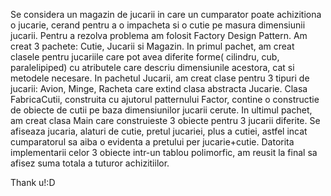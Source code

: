 Se considera un magazin de jucarii in care un cumparator poate achizitiona o jucarie, cerand pentru a o impacheta si o cutie pe masura dimensiunii jucarii.
Pentru a rezolva problema am folosit Factory Design Pattern. 
Am creat 3 pachete: Cutie, Jucarii si Magazin.
In primul pachet, am creat clasele pentru jucariile care pot avea diferite forme( cilindru, cub, paralelipiped) cu atributele care descriu dimensiunile acestora, cat si metodele necesare.
In pachetul Jucarii, am creat clase pentru 3 tipuri de jucarii: Avion, Minge, Racheta care extind clasa abstracta Jucarie. Clasa FabricaCutii, construita cu ajutorul patternului Factor, contine o constructie de obiecte de cutii pe baza dimensiunilor jucarii cerute.
In ultimul pachet, am creat clasa Main care construieste 3 obiecte pentru 3 jucarii diferite. Se afiseaza jucaria, alaturi de cutie, pretul jucariei, plus a cutiei, astfel incat cumparatorul sa aiba o evidenta a pretului per jucarie+cutie.
Datorita implementarii celor 3 obiecte intr-un tablou polimorfic, am reusit la final sa afisez suma totala a tuturor achizitiilor.

Thank u!:D
